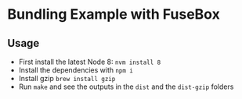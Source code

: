 # Bundling Example with FuseBox

## Usage

- First install the latest Node 8: `nvm install 8`
- Install the dependencies with `npm i`
- Install gzip `brew install gzip`
- Run `make` and see the outputs in the `dist` and the `dist-gzip` folders
